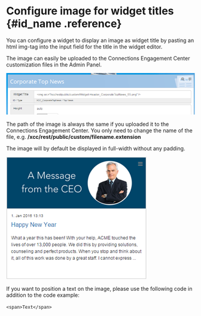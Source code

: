 # Configure image for widget titles {#id_name .reference}

You can configure a widget to display an image as widget title by pasting an html img-tag into the input field for the title in the widget editor.

The image can easily be uploaded to the Connections Engagement Center customization files in the Admin Panel.

![image](images/image042.png)

The path of the image is always the same if you uploaded it to the Connections Engagement Center. You only need to change the name of the file, e.g. **/xcc/rest/public/custom/filename.extension**

The image will by default be displayed in full-width without any padding.

![image](images/image043.png)

If you want to position a text on the image, please use the following code in addition to the code example:

`<span>Text</span>`


